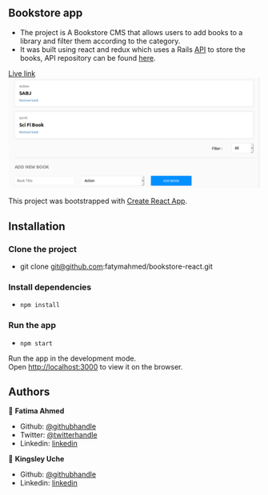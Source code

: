 ## Bookstore app
- The project is A Bookstore CMS that allows users to add books to a library and filter them according to the category.
- It was built using react and redux which uses a Rails [API](https://bookstore-backends.herokuapp.com/books) to store the books, API repository can be found [here](https://github.com/fatymahmed/bookstore-backend).

[Live link](https://bookstore-react-app.herokuapp.com)
![screenshot](./bookstore.png)

This project was bootstrapped with [Create React App](https://github.com/facebook/create-react-app).

## Installation

### Clone the project
- git clone git@github.com:fatymahmed/bookstore-react.git

### Install dependencies
- `npm install`

### Run the app
 - `npm start`

Run the app in the development mode.<br />
Open [http://localhost:3000](http://localhost:3000) to view it on the browser.

## Authors

👤 **Fatima Ahmed**

- Github: [@githubhandle](https://github.com/fatymahmed)
- Twitter: [@twitterhandle](https://twitter.com/fatymahmed)
- Linkedin: [linkedin](https://www.linkedin.com/in/fatimahmed/)

👤 **Kingsley Uche**

- Github: [@githubhandle](https://github.com/Urchmaney)
- Linkedin: [linkedin](https://www.linkedin.com/in/kingsley-uche/)
